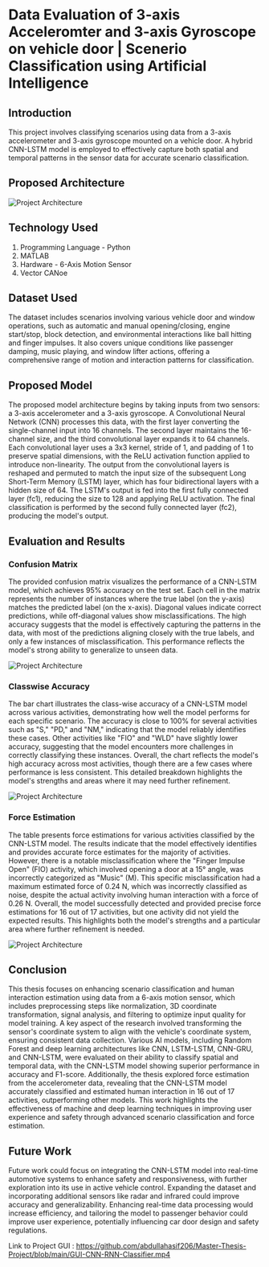 # Data Evaluation of 3-axis Acceleromter and 3-axis Gyroscope on vehicle door | Scenerio Classification using Artificial Intelligence

## Introduction
This project involves classifying scenarios using data from a 3-axis accelerometer and 3-axis gyroscope mounted on a vehicle door. A hybrid CNN-LSTM model is employed to effectively capture both spatial and temporal patterns in the sensor data for accurate scenario classification.

## Proposed Architecture
![Project Architecture](CNN-LSTM-Proposed-Model.png)

## Technology Used
1. Programming Language - Python
2. MATLAB
3. Hardware - 6-Axis Motion Sensor
4. Vector CANoe

## Dataset Used
The dataset includes scenarios involving various vehicle door and window operations, such as automatic and manual opening/closing, engine start/stop, block detection, and environmental interactions like ball hitting and finger impulses. It also covers unique conditions like passenger damping, music playing, and window lifter actions, offering a comprehensive range of motion and interaction patterns for classification.

## Proposed Model
The proposed model architecture begins by taking inputs from two sensors: a 3-axis accelerometer and a 3-axis gyroscope. A Convolutional Neural Network (CNN) processes this data, with the first layer converting the single-channel input into 16 channels. The second layer maintains the 16-channel size, and the third convolutional layer expands it to 64 channels. Each convolutional layer uses a 3x3 kernel, stride of 1, and padding of 1 to preserve spatial dimensions, with the ReLU activation function applied to introduce non-linearity. The output from the convolutional layers is reshaped and permuted to match the input size of the subsequent Long Short-Term Memory (LSTM) layer, which has four bidirectional layers with a hidden size of 64. The LSTM's output is fed into the first fully connected layer (fc1), reducing the size to 128 and applying ReLU activation. The final classification is performed by the second fully connected layer (fc2), producing the model's output.

## Evaluation and Results

### Confusion Matrix
The provided confusion matrix visualizes the performance of a CNN-LSTM model, which achieves 95% accuracy on the test set. Each cell in the matrix represents the number of instances where the true label (on the y-axis) matches the predicted label (on the x-axis). Diagonal values indicate correct predictions, while off-diagonal values show misclassifications. The high accuracy suggests that the model is effectively capturing the patterns in the data, with most of the predictions aligning closely with the true labels, and only a few instances of misclassification. This performance reflects the model's strong ability to generalize to unseen data.

![Project Architecture](https://github.com/abdullahasif206/Master-Thesis-Project/blob/main/Evaluation%20and%20Results/Confusion%20Matrix%20CNN-LSTM.png)

### Classwise Accuracy
The bar chart illustrates the class-wise accuracy of a CNN-LSTM model across various activities, demonstrating how well the model performs for each specific scenario. The accuracy is close to 100% for several activities such as "S," "PD," and "NM," indicating that the model reliably identifies these cases. Other activities like "FIO" and "WLD" have slightly lower accuracy, suggesting that the model encounters more challenges in correctly classifying these instances. Overall, the chart reflects the model's high accuracy across most activities, though there are a few cases where performance is less consistent. This detailed breakdown highlights the model's strengths and areas where it may need further refinement.

![Project Architecture](https://github.com/abdullahasif206/Master-Thesis-Project/blob/main/Evaluation%20and%20Results/Classwise-Accuracy.png)

### Force Estimation
The table presents force estimations for various activities classified by the CNN-LSTM model. The results indicate that the model effectively identifies and provides accurate force estimates for the majority of activities. However, there is a notable misclassification where the "Finger Impulse Open" (FIO) activity, which involved opening a door at a 15° angle, was incorrectly categorized as "Music" (M). This specific misclassification had a maximum estimated force of 0.24 N, which was incorrectly classified as noise, despite the actual activity involving human interaction with a force of 0.26 N. Overall, the model successfully detected and provided precise force estimations for 16 out of 17 activities, but one activity did not yield the expected results. This highlights both the model's strengths and a particular area where further refinement is needed.

![Project Architecture](https://github.com/abdullahasif206/Master-Thesis-Project/blob/main/Evaluation%20and%20Results/Force%20Estimation.png)

## Conclusion
This thesis focuses on enhancing scenario classification and human interaction estimation using data from a 6-axis motion sensor, which includes preprocessing steps like normalization, 3D coordinate transformation, signal analysis, and filtering to optimize input quality for model training. A key aspect of the research involved transforming the sensor's coordinate system to align with the vehicle's coordinate system, ensuring consistent data collection. Various AI models, including Random Forest and deep learning architectures like CNN, LSTM-LSTM, CNN-GRU, and CNN-LSTM, were evaluated on their ability to classify spatial and temporal data, with the CNN-LSTM model showing superior performance in accuracy and F1-score. Additionally, the thesis explored force estimation from the accelerometer data, revealing that the CNN-LSTM model accurately classified and estimated human interaction in 16 out of 17 activities, outperforming other models. This work highlights the effectiveness of machine and deep learning techniques in improving user experience and safety through advanced scenario classification and force estimation.

## Future Work
Future work could focus on integrating the CNN-LSTM model into real-time automotive systems to enhance safety and responsiveness, with further exploration into its use in active vehicle control. Expanding the dataset and incorporating additional sensors like radar and infrared could improve accuracy and generalizability. Enhancing real-time data processing would increase efficiency, and tailoring the model to passenger behavior could improve user experience, potentially influencing car door design and safety regulations.


Link to Project GUI : https://github.com/abdullahasif206/Master-Thesis-Project/blob/main/GUI-CNN-RNN-Classifier.mp4





